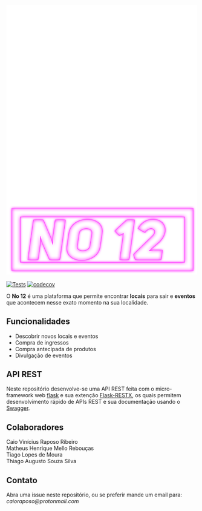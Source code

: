 ![NO12](docs/img/no12_logo2.png)

[![Tests](https://github.com/urban-fiesta/No12/workflows/Tests/badge.svg)](https://github.com/urban-fiesta/No12/actions?workflow=Tests)
[![codecov](https://codecov.io/gh/urban-fiesta/No12/branch/master/graph/badge.svg)](https://codecov.io/gh/urban-fiesta/No12)


O **No 12** é uma plataforma que permite encontrar **locais** para sair e **eventos** que acontecem nesse exato momento na sua localidade.<br>

## Funcionalidades
* Descobrir novos locais e eventos
* Compra de ingressos
* Compra antecipada de produtos
* Divulgação de eventos

## API REST
Neste repositório desenvolve-se uma API REST feita com o micro-framework web [flask](https://palletsprojects.com/p/flask/) e sua extenção [Flask-RESTX](https://github.com/python-restx/flask-restx), os quais permitem desenvolvimento rápido de APIs REST e sua documentação usando o [Swagger](swagger.io).

## Colaboradores
Caio Vinícius Raposo Ribeiro<br>
Matheus Henrique Mello Rebouças<br>
Tiago Lopes de Moura<br>
Thiago Augusto Souza Silva

## Contato
Abra uma issue neste repositório, ou se preferir mande um email para: _caioraposo@protonmail.com_

